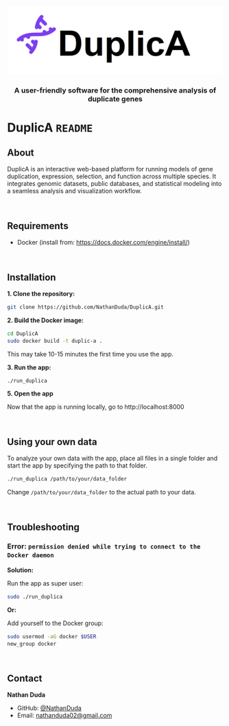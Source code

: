 <a id="readme-top"></a>
<!-- PROJECT LOGO -->
<br />
<div align="center">
  <a href="https://github.com/NathanDuda/DuplicA">
    <img src="app/Static/Images/DuplicA_logo.png" alt="Logo">
  </a>
    <h3 align="center">A user-friendly software for the comprehensive analysis of duplicate genes</h3>
</div>


# DuplicA `README`

## About

DuplicA is an interactive web-based platform for running models of gene duplication, expression, selection, and function across multiple species. It integrates genomic datasets, public databases, and statistical modeling into a seamless analysis and visualization workflow.

&nbsp;
## Requirements

- Docker (install from: https://docs.docker.com/engine/install/)

&nbsp;
## Installation

**1. Clone the repository:**

```sh
git clone https://github.com/NathanDuda/DuplicA.git
```

**2. Build the Docker image:**

```sh
cd DuplicA
sudo docker build -t duplic-a .
```

This may take 10-15 minutes the first time you use the app. 

**3. Run the app:**

```sh
./run_duplica
```

**5. Open the app**

Now that the app is running locally, go to http://localhost:8000 


&nbsp;
## Using your own data

To analyze your own data with the app, place all files in a single folder and start the app by specifying the path to that folder.

```sh
./run_duplica /path/to/your/data_folder
```

Change `/path/to/your/data_folder` to the actual path to your data. 



&nbsp;
## Troubleshooting

### **Error: `permission denied while trying to connect to the Docker daemon`**

**Solution:**

Run the app as super user:

```sh
sudo ./run_duplica
```

**Or:**

Add yourself to the Docker group:

```sh
sudo usermod -aG docker $USER
new_group docker
```

&nbsp;
## Contact

**Nathan Duda**
- GitHub: [@NathanDuda](https://github.com/NathanDuda)
- Email: nathanduda02@gmail.com


